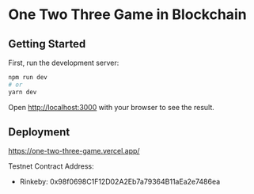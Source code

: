 # One Two Three Game in Blockchain
## Getting Started

First, run the development server:

```bash
npm run dev
# or
yarn dev
```

Open [http://localhost:3000](http://localhost:3000) with your browser to see the result.

## Deployment

https://one-two-three-game.vercel.app/

Testnet Contract Address:
- Rinkeby: 0x98f0698C1F12D02A2Eb7a79364B11aEa2e7486ea
